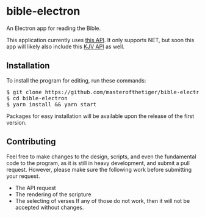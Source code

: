 # bible-electron
An Electron app for reading the Bible.

This application currently uses [this API](http://labs.bible.org/api_web_service). It only supports NET, but soon this app will likely also include this [KJV API](http://bible-api.com) as well. 

## Installation
To install the program for editing, run these commands:
<pre>
$ git clone https://github.com/masterofthetiger/bible-electron
$ cd bible-electron
$ yarn install && yarn start
</pre>

Packages for easy installation will be available upon the release of the first version. 

## Contributing
Feel free to make changes to the design, scripts, and even the fundamental code to the program, as it is still in heavy development, and submit a pull request. However, please make sure the following work before submitting your request.
- The API request
- The rendering of the scripture
- The selecting of verses
If any of those do not work, then it will not be accepted without changes. 
